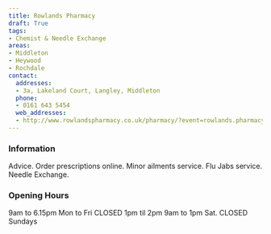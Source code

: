 ```yaml
---
title: Rowlands Pharmacy
draft: True
tags:
- Chemist & Needle Exchange
areas:
- Middleton
- Heywood
- Rochdale
contact:
  addresses:
  - 3a, Lakeland Court, Langley, Middleton
  phone:
  - 0161 643 5454
  web_addresses:
  - http://www.rowlandspharmacy.co.uk/pharmacy/?event=rowlands.pharmacyfront.pharmacy.search&postcode=Middleton
---
```


### Information
Advice.   Order prescriptions online.
Minor ailments service.
Flu Jabs service.
Needle Exchange.

### Opening Hours
9am to 6.15pm Mon to Fri  CLOSED 1pm til 2pm
9am to 1pm Sat.     CLOSED Sundays
